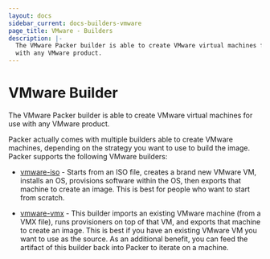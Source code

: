 ```yaml
---
layout: docs
sidebar_current: docs-builders-vmware
page_title: VMware - Builders
description: |-
  The VMware Packer builder is able to create VMware virtual machines for use
  with any VMware product.
---
```


# VMware Builder

The VMware Packer builder is able to create VMware virtual machines for use with
any VMware product.

Packer actually comes with multiple builders able to create VMware machines,
depending on the strategy you want to use to build the image. Packer supports
the following VMware builders:

- [vmware-iso](/docs/builders/vmware-iso.html) - Starts from an ISO file,
  creates a brand new VMware VM, installs an OS, provisions software within the
  OS, then exports that machine to create an image. This is best for people who
  want to start from scratch.

- [vmware-vmx](/docs/builders/vmware-vmx.html) - This builder imports an
  existing VMware machine (from a VMX file), runs provisioners on top of that
  VM, and exports that machine to create an image. This is best if you have an
  existing VMware VM you want to use as the source. As an additional benefit,
  you can feed the artifact of this builder back into Packer to iterate on a
  machine.
